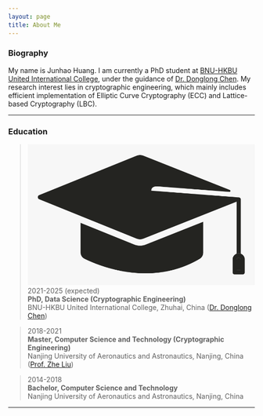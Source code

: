 ```yaml
---
layout: page
title: About Me
---
```


### Biography

My name is Junhao Huang. I am currently a PhD student at [BNU-HKBU United International College](https://www.uic.edu.cn), under the guidance of [Dr. Donglong Chen](https://scholar.google.be/citations?user=kFDs-OMAAAAJ&hl=en). My research interest lies in cryptographic engineering, which mainly includes efficient implementation of Elliptic Curve Cryptography (ECC) and Lattice-based Cryptography (LBC).

---------
### Education

> ![image alt <](/assets/img/education.png) 2021-2025 (expected)\
**PhD, Data Science (Cryptographic Engineering)**\
BNU-HKBU United International College, Zhuhai, China ([Dr. Donglong Chen](https://scholar.google.be/citations?user=kFDs-OMAAAAJ&hl=en))

> 2018-2021\
 **Master, Computer Science and Technology (Cryptographic Engineering)**\
 Nanjing University of Aeronautics and Astronautics, Nanjing, China ([Prof. Zhe Liu](https://scholar.google.be/citations?hl=en&user=Em0jNiUAAAAJ))

> 2014-2018\
 **Bachelor, Computer Science and Technology**\
 Nanjing University of Aeronautics and Astronautics, Nanjing, China

---------
